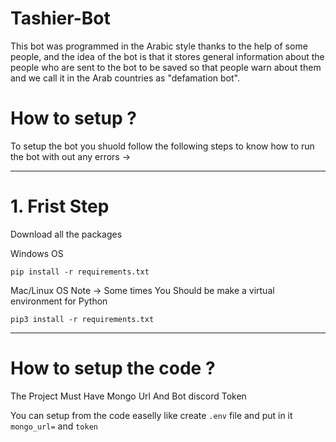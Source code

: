 # Tashier-Bot

This bot was programmed in the Arabic style thanks to the help of some people,
and the idea of the bot is that it stores general information about the people who are sent to the bot to be saved so that people warn about them and
we call it in the Arab countries as "defamation bot".

# How to setup ?

To setup the bot you shuold follow the following steps to know how to run the bot with out any errors ->
<hr />

# 1. Frist Step

Download all the packages

Windows OS
```
pip install -r requirements.txt
```

Mac/Linux OS
Note -> Some times You Should be make a virtual environment for Python
```
pip3 install -r requirements.txt
```
<hr />

# How to setup the code ?

The Project Must Have Mongo Url And Bot discord Token

You can setup from the code easelly like create `.env` file and put in it `mongo_url=` and `token`

